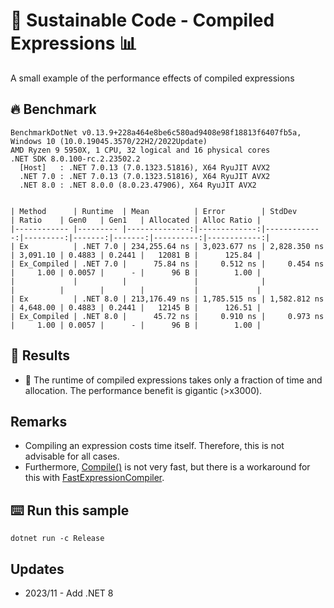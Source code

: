 # 🌳 Sustainable Code - Compiled Expressions 📊

A small example of the performance effects of compiled expressions

## 🔥 Benchmark

```shell
BenchmarkDotNet v0.13.9+228a464e8be6c580ad9408e98f18813f6407fb5a, Windows 10 (10.0.19045.3570/22H2/2022Update)
AMD Ryzen 9 5950X, 1 CPU, 32 logical and 16 physical cores
.NET SDK 8.0.100-rc.2.23502.2
  [Host]   : .NET 7.0.13 (7.0.1323.51816), X64 RyuJIT AVX2
  .NET 7.0 : .NET 7.0.13 (7.0.1323.51816), X64 RyuJIT AVX2
  .NET 8.0 : .NET 8.0.0 (8.0.23.47906), X64 RyuJIT AVX2


| Method      | Runtime  | Mean          | Error        | StdDev       | Ratio    | Gen0   | Gen1   | Allocated | Alloc Ratio |
|------------ |--------- |--------------:|-------------:|-------------:|---------:|-------:|-------:|----------:|------------:|
| Ex          | .NET 7.0 | 234,255.64 ns | 3,023.677 ns | 2,828.350 ns | 3,091.10 | 0.4883 | 0.2441 |   12081 B |      125.84 |
| Ex_Compiled | .NET 7.0 |      75.84 ns |     0.512 ns |     0.454 ns |     1.00 | 0.0057 |      - |      96 B |        1.00 |
|             |          |               |              |              |          |        |        |           |             |
| Ex          | .NET 8.0 | 213,176.49 ns | 1,785.515 ns | 1,582.812 ns | 4,648.00 | 0.4883 | 0.2441 |   12145 B |      126.51 |
| Ex_Compiled | .NET 8.0 |      45.72 ns |     0.910 ns |     0.973 ns |     1.00 | 0.0057 |      - |      96 B |        1.00 |

```

## 🏁 Results

- 🚀 The runtime of compiled expressions takes only a fraction of time and allocation. The performance benefit is gigantic (>x3000).

## Remarks

- Compiling an expression costs time itself. Therefore, this is not advisable for all cases.
- Furthermore, [Compile()](https://learn.microsoft.com/dotnet/api/system.linq.expressions.expression-1.compile?view=net-6.0&WT.mc_id=DT-MVP-5001507) is not very fast, but there is a workaround for this with [FastExpressionCompiler](https://github.com/dadhi/FastExpressionCompiler).

## ⌨️ Run this sample

```shell
dotnet run -c Release
```

## Updates

- 2023/11 - Add .NET 8
